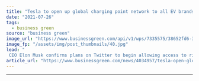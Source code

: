```yaml
---
title: "Tesla to open up global charging point network to all EV brands"
date: "2021-07-26"
tags: 
  - business green
source: "business green"
image_url: "https://www.businessgreen.com/api/v1/wps/7335575/38652fd6-3d14-46f2-a246-29325ecf5128/2/0-0-Supercharger-06-185x114.jpg"
image_fp: "/assets/img/post_thumbnails/40.jpg"
lead: "
 CEO Elon Musk confirms plans on Twitter to begin allowing access to rival EV brands at its US supercharger network later this year, with global network to follow suit ..."
article_url: "https://www.businessgreen.com/news/4034957/tesla-open-global-charging-point-network-ev-brands"
---
```


---
